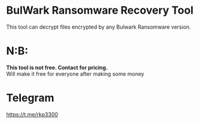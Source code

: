 # BulWark Ransomware Recovery Tool
This tool can decrypt files encrypted by any Bulwark Ransomware version. 



# N:B: 
**This tool is not free. Contact for pricing.**  
Will make it free for everyone after making some money 

# Telegram 

 https://t.me/rkp3300
